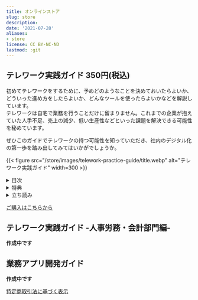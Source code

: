 ```yaml
---
title: オンラインストア
slug: store
description: 
date: '2021-07-28'
aliases:
- store
license: CC BY-NC-ND
lastmod: :git
---
```


## テレワーク実践ガイド 350円(税込)
初めてテレワークをするために、予めどのようなことを決めておいたらよいか、どういった進め方をしたらよいか、どんなツールを使ったらよいかなどを解説しています。  
テレワークは自宅で業務を行うことだけに留まりません。これまでの企業が抱えていた人手不足、売上の減少、低い生産性などといった課題を解決できる可能性を秘めています。

ぜひこのガイドでテレワークの持つ可能性を知っていただき、社内のデジタル化の第一歩を踏み出してみてはいかがでしょうか。

{{< figure src="/store/images/telework-practice-guide/title.webp" alt="テレワーク実践ガイド" width=300 >}}

<details>
<summary>目次</summary>

1. はじめに
2. これまでの企業の課題
3. テレワークの持つ可能性
   - 業務の効率化
   - 社内外の研修
   - セミナー、コンサルティング
   - 遠隔地の顧客との商談
   - 遠隔地での採用
   - 離職の防止
   - その他のメリット
4. テレワークを実践するまでの流れ
5. テレワークする上で決めておくべきこと
6. おすすめのツール
7. 対象者・対象業務を決める
8. 少人数での実践と様々なツールの活用
9. テレワークを支える便利なツール
10. おわりに
11. 付録
    - Google Workspace 初期設定手順

</details>

<details>
<summary>特典</summary>

- テレワーク実践ガイド -人事労務・会計部門編- 割引クーポン
- kintone を活用した業務アプリ開発ガイド 割引クーポン
- 30日間返金保証付き！  
  ご購入から30日以内にメールでご連絡いただければ、クレジットカードの返金処理をいたします。  
  ※ 悪質な意図が感じられると弊社が判断した場合は、返金できかねる場合がありますので予めご了承ください。

</details>

<details>
<summary>立ち読み</summary>

![テレワーク実践ガイド1](store/images/telework-practice-guide/1.webp)
![テレワーク実践ガイド2](store/images/telework-practice-guide/2.webp)
![テレワーク実践ガイド3](store/images/telework-practice-guide/3.webp)
![テレワーク実践ガイド4](store/images/telework-practice-guide/4.webp)

</details>

[ご購入はこちらから](https://buy.stripe.com/6oE9C614yfCa17G4gg)

## テレワーク実践ガイド -人事労務・会計部門編-
**作成中です**

## 業務アプリ開発ガイド
**作成中です**

[特定商取引法に基づく表示](/specified-commercial-transactions)